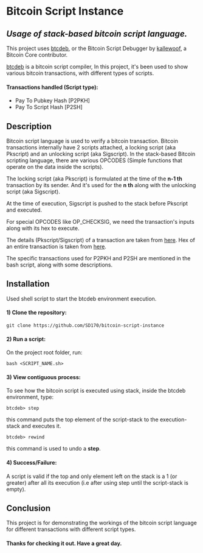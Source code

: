 # Bitcoin Script Instance
## _Usage of stack-based bitcoin script language._

This project uses [btcdeb](https://github.com/kallewoof/btcdeb), or the Bitcoin Script Debugger by [kallewoof](https://github.com/kallewoof), a Bitcoin Core contributor. 

[btcdeb](https://github.com/kallewoof/btcdeb) is a bitcoin script compiler, In this project, it's been used to show various bitcoin transactions, with different types of scripts. 

#### Transactions handled (Script type):
- Pay To Pubkey Hash [P2PKH]
- Pay To Script Hash [P2SH]


## Description

Bitcoin script language is used to verify a bitcoin transaction. 
Bitcoin transactions internally have 2 scripts attached, a locking script (aka Pkscript) and an unlocking script (aka Sigscript). In the stack-based Bitcoin scripting language, there are various OPCODES (Simple functions that operate on the data inside the scripts). 

The locking script (aka Pkscript) is formulated at the time of the **n-1 th** transaction by its sender. And it's used for the **n th** along with the unlocking script (aka Sigscript).

At the time of execution, Sigscript is pushed to the stack before Pkscript and executed.

For special OPCODES like OP_CHECKSIG, we need the transaction's inputs along with its hex to execute.

The details (Pkscript/Sigscript) of a transaction are taken from [here](https://www.blockchain.com).
Hex of an entire transaction is taken from [here](https://bitcoindata.science/bitcoin-raw-transaction-hex.html).

The specific transactions used for P2PKH and P2SH are mentioned in the bash script, along with some descriptions.

## Installation

Used shell script to start the btcdeb environment execution.

#### 1) Clone the repository:
    git clone https://github.com/SD170/bitcoin-script-instance
#### 2) Run a script:
On the project root folder, run:
    
    bash <SCRIPT_NAME.sh>
#### 3) View contiguous process:
To see how the bitcoin script is executed using stack, inside the btcdeb environment, type:

```
btcdeb> step
```
this command puts the top element of the script-stack to the execution-stack and executes it.

```
btcdeb> rewind
```
this command is used to undo a **step**.

#### 4) Success/Failure:
A script is valid if the top and only element left on the stack is a 1 (or greater) after all its execution (i.e after using step until the script-stack is empty).
    
## Conclusion
This project is for demonstrating the workings of the bitcoin script language for different transactions with different script types. 


#### Thanks for checking it out. Have a great day.
